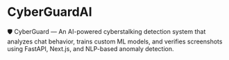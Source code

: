 # CyberGuardAI
🛡️ CyberGuard — An AI-powered cyberstalking detection system that analyzes chat behavior, trains custom ML models, and verifies screenshots using FastAPI, Next.js, and NLP-based anomaly detection.
